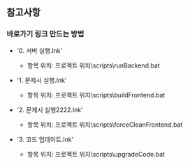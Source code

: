 ## 참고사항
 
### 바로가기 링크 만드는 방법

- '0. 서버 실행.lnk'
    - 항목 위치: 프로젝트 위치\scripts\runBackend.bat

- '1. 문제시 실행.lnk'
    - 항목 위치: 프로젝트 위치\scripts\buildFrontend.bat

- '2. 문제시 실행2222.lnk'
    - 항목 위치: 프로젝트 위치\scripts\forceCleanFrontend.bat

- '3. 코드 업데이트.lnk'
    - 항목 위치: 프로젝트 위치\scripts\upgradeCode.bat
